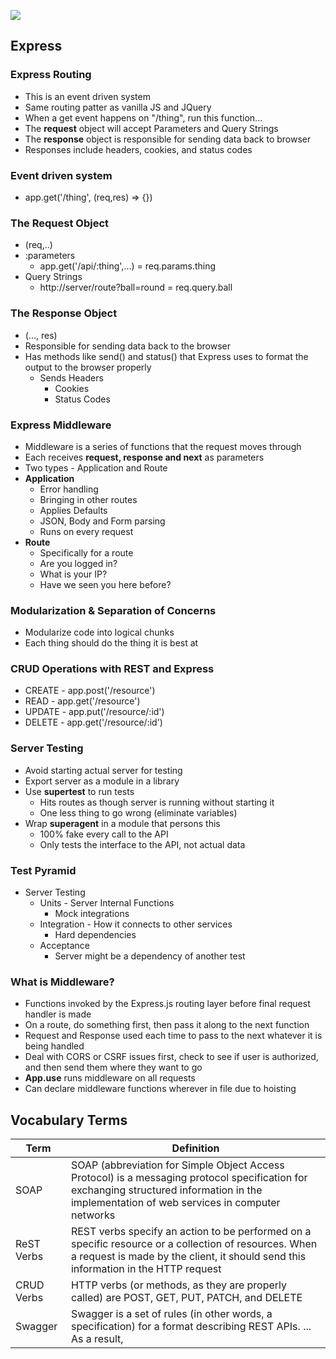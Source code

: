 ![](https://i.morioh.com/8c8203b86e.png)

## Express

### Express Routing
* This is an event driven system
* Same routing patter as vanilla JS and JQuery
* When a get event happens on "/thing", run this function...
* The **request** object will accept Parameters and Query Strings
* The **response** object is responsible for sending data back to browser
* Responses include headers, cookies, and status codes


### Event driven system
- app.get('/thing', (req,res) => {})

### The Request Object
- (req,..)
- :parameters
    - app.get('/api/:thing',...) = req.params.thing
- Query Strings
    - http://server/route?ball=round = req.query.ball
### The Response Object
- (..., res)
- Responsible for sending data back to the browser
- Has methods like send() and status() that Express uses to format the output to the browser properly
    - Sends Headers
        - Cookies
        - Status Codes


### Express Middleware
* Middleware is a series of functions that the request moves through
* Each receives **request, response and next** as parameters
* Two types - Application and Route
* **Application**
  * Error handling
  * Bringing in other routes
  * Applies Defaults
  * JSON, Body and Form parsing
  * Runs on every request
* **Route**
  * Specifically for a route
  * Are you logged in?
  * What is your IP?
  * Have we seen you here before?

### Modularization & Separation of Concerns
* Modularize code into logical chunks
* Each thing should do the thing it is best at

### CRUD Operations with REST and Express
* CREATE - app.post('/resource')
* READ - app.get('/resource')
* UPDATE - app.put('/resource/:id')
* DELETE - app.get('/resource/:id')

### Server Testing
* Avoid starting actual server for testing
* Export server as a module in a library
* Use **supertest** to run tests
  * Hits routes as though server is running without starting it
  * One less thing to go wrong (eliminate variables)
* Wrap **superagent** in a module that persons this
  * 100% fake every call to the API
  * Only tests the interface to the API, not actual data

### Test Pyramid
* Server Testing
  * Units - Server Internal Functions
    * Mock integrations
  * Integration - How it connects to other services
    * Hard dependencies
  * Acceptance
    * Server might be a dependency of another test

### What is Middleware?
  * Functions invoked by the Express.js routing layer before final request handler is made
  * On a route, do something first, then pass it along to the next function
  * Request and Response used each time to pass to the next whatever it is being handled
  * Deal with CORS or CSRF issues first, check to see if user is authorized, and then send them where they want to go
  * **App.use** runs middleware on all requests
  * Can declare middleware functions wherever in file due to hoisting


## Vocabulary Terms
| Term | Definition |
|-|-|
| SOAP | SOAP (abbreviation for Simple Object Access Protocol) is a messaging protocol specification for exchanging structured information in the implementation of web services in computer networks |
| ReST Verbs | REST verbs specify an action to be performed on a specific resource or a collection of resources. When a request is made by the client, it should send this information in the HTTP request |
| CRUD Verbs | HTTP verbs (or methods, as they are properly called) are POST, GET, PUT, PATCH, and DELETE |
| Swagger | Swagger is a set of rules (in other words, a specification) for a format describing REST APIs. ... As a result, |